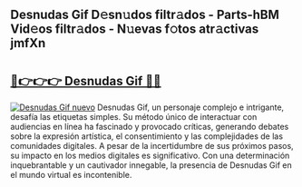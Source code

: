 ## Desnudas Gif D𝚎sn𝚞dos filtr𝚊dos - Parts-hBM Vid𝚎os filtr𝚊dos - N𝚞evas f𝚘tos atr𝚊ctivas jmfXn

# <h2><a href="http://mb6dk5.tromn.icu/?c=Desnudas+Gif">🔗👉👉👉 Desnudas Gif 🔗🔗</a></h2>

[![Desnudas Gif nuevo](https://i.imgur.com/pEAQMta.gif)](http://mb6dk5.tromn.icu/?c=Desnudas+Gif)
Desnudas Gif, un personaje complejo e intrigante, desafía las etiquetas simples. Su método único de interactuar con audiencias en línea ha fascinado y provocado críticas, generando debates sobre la expresión artística, el consentimiento y las complejidades de las comunidades digitales. A pesar de la incertidumbre de sus próximos pasos, su impacto en los medios digitales es significativo. Con una determinación inquebrantable y un cautivador innegable, la presencia de Desnudas Gif en el mundo virtual es incontenible.
